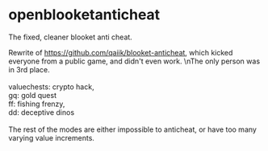 # openblooketanticheat
The fixed, cleaner blooket anti cheat.

Rewrite of https://github.com/qaiik/blooket-anticheat, which kicked everyone from a public game, and didn't even work. \nThe only person was in 3rd place.<br><br>valuechests: crypto hack,<br>gq: gold quest<br>ff: fishing frenzy,<br>dd: deceptive dinos<br><br>The rest of the modes are either impossible to anticheat, or have too many varying value increments.
